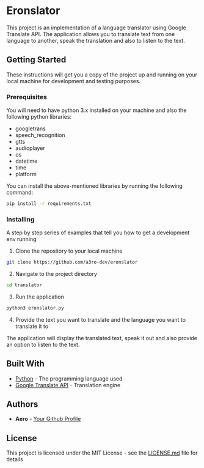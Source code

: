 # Eronslator

This project is an implementation of a language translator using Google Translate API. The application allows you to translate text from one language to another, speak the translation and also to listen to the text. 

## Getting Started

These instructions will get you a copy of the project up and running on your local machine for development and testing purposes.

### Prerequisites

You will need to have python 3.x installed on your machine and also the following python libraries:

- googletrans
- speech_recognition
- gtts
- audioplayer
- os
- datetime
- time
- platform

You can install the above-mentioned libraries by running the following command:

```bash
pip install -r requirements.txt
```


### Installing

A step by step series of examples that tell you how to get a development env running

1. Clone the repository to your local machine

```bash
git clone https://github.com/a3ro-dev/eronslator
```

2. Navigate to the project directory

```bash
cd translator
```

3. Run the application

```bash
python3 eronslator.py
```

4. Provide the text you want to translate and the language you want to translate it to

The application will display the translated text, speak it out and also provide an option to listen to the text.

## Built With

* [Python](https://www.python.org/) - The programming language used
* [Google Translate API](https://cloud.google.com/translate) - Translation engine

## Authors

* **Aero** - [Your Github Profile](https://github.com/a3ro-dev)

## License

This project is licensed under the MIT License - see the [LICENSE.md](LICENSE.md) file for details




